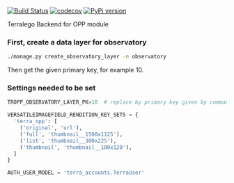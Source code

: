 [![Build Status](https://travis-ci.org/Terralego/terra-opp.svg?branch=master)](https://travis-ci.org/Terralego/terra-opp)
[![codecov](https://codecov.io/gh/Terralego/terra-opp/branch/master/graph/badge.svg)](https://codecov.io/gh/Terralego/terra-opp)
[![PyPi version](https://pypip.in/v/terra-opp/badge.png)](https://pypi.org/project/terra-opp/)

Terralego Backend for OPP module

### First, create a data layer for observatory

```bash
./manage.py create_observatory_layer -n observatory
```

Then get the given primary key, for example 10.

### Settings needed to be set

```python
TROPP_OBSERVATORY_LAYER_PK=10  # replace by primary key given by command

VERSATILEIMAGEFIELD_RENDITION_KEY_SETS = {
  'terra_opp': [
    ('original', 'url'),
    ('full', 'thumbnail__1500x1125'),
    ('list', 'thumbnail__300x225'),
    ('thumbnail', 'thumbnail__180x120'),
  ]
}

AUTH_USER_MODEL = 'terra_accounts.TerraUser'
```
